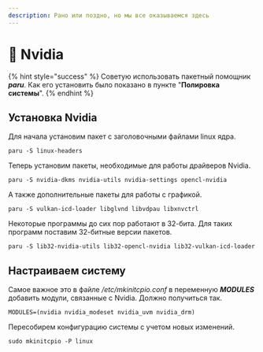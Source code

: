 ```yaml
---
description: Рано или поздно, но мы все оказываемся здесь
---
```


# 🔋 Nvidia

{% hint style="success" %}
Советую использовать пакетный помощник _**paru**_. Как его установить было показано в пункте "**Полировка системы**".
{% endhint %}

## Установка Nvidia

Для начала установим пакет с заголовочными файлами linux ядра.

```shell
paru -S linux-headers
```

Теперь установим пакеты, необходимые для работы драйверов Nvidia.

```shell
paru -S nvidia-dkms nvidia-utils nvidia-settings opencl-nvidia
```

А также дополнительные пакеты для работы с графикой.

```shell
paru -S vulkan-icd-loader libglvnd libvdpau libxnvctrl
```

Некоторые программы до сих пор работают в 32-бита. Для таких программ поставим 32-битные версии пакетов.

```shell
paru -S lib32-nvidia-utils lib32-opencl-nvidia lib32-vulkan-icd-loader
```

## Настраиваем систему

Самое важное это в файле _/etc/mkinitcpio.conf_ в переменную _**MODULES**_ добавить модули, связанные с Nvidia. Должно получиться так.

```shell
MODULES=(nvidia nvidia_modeset nvidia_uvm nvidia_drm)
```

Пересобирем конфигурацию системы с учетом новых изменений.

```shell
sudo mkinitcpio -P linux
```
